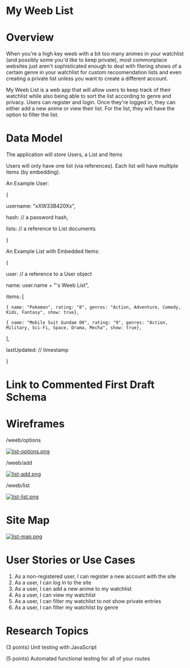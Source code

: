 # My Weeb List

# Overview

When you're a high key weeb with a bit too many animes in your watchlist (and possibly some you'd like to keep private), most commonplace websites just aren't sophisticated enough to deal with filering shows of a certain genre in your watchlist for custom recoomendation lists and even creating a private list unless you want to create a different account.   

My Weeb List is a web app that will allow users to keep track of their watchlist while also being able to sort the list according to genre and privacy. Users can register and login. Once they're logged in, they can either add a new anime or view their list. For the list, they will have the option to filter the list.

# Data Model

The application will store Users, a List and Items

Users will only have one list (via references).
Each list will have multiple items (by embedding).

An Example User:

{

  username: "xXW33B420Xx",

  hash: // a password hash,
  
  lists: // a reference to List documents
  
}

An Example List with Embedded Items: 

{

  user: // a reference to a User object
  
  name: user.name + "'s Weeb List",
  
  items: [
  
    { name: "Pokemon", rating: "8", genres: "Action, Adventure, Comedy, Kids, Fantasy", show: true},
    
    { name: "Mobile Suit Gundam 00", rating: "9", genres: "Action, Military, Sci-Fi, Space, Drama, Mecha", show: true},
    
  ],
  
  lastUpdated: // timestamp
  
}

# Link to Commented First Draft Schema

# Wireframes

/weeb/options

[![list-options.png](https://i.postimg.cc/Y9jyQSTh/list-options.png)](https://postimg.cc/JDVqLRrL)

/weeb/add

[![list-add.png](https://i.postimg.cc/RhLfF7Gf/list-add.png)](https://postimg.cc/Cnddrf3L)

/weeb/list

[![list-list.png](https://i.postimg.cc/pTnJ25gY/list-list.png)](https://postimg.cc/VrmCgvsd)

# Site Map

[![list-map.png](https://i.postimg.cc/Rh78ZDjR/list-map.png)](https://postimg.cc/YLS8Xb2G)

# User Stories or Use Cases

1. As a non-registered user, I can register a new account with the site
2. As a user, I can log in to the site
3. As a user, I can add a new anime to my watchlist
4. As a user, I can view my watchlist
5. As a user, I can filter my watchlist to not show private entries
6. As a user, I can filter my watchlist by genre

# Research Topics

(3 points) Unit testing with JavaScript

(5 points) Automated functional testing for all of your routes
